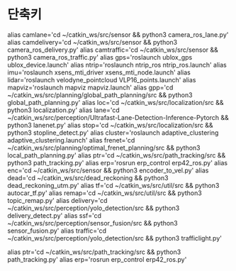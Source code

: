 # 단축키
alias camlane='cd ~/catkin_ws/src/sensor && python3 camera_ros_lane.py'
alias camdelivery='cd ~/catkin_ws/src/sensor && python3 camera_ros_delivery.py'
alias camtraffic='cd ~/catkin_ws/src/sensor && python3 camera_ros_traffic.py'
alias gps='roslaunch ublox_gps ublox_device.launch'
alias ntrip='roslaunch ntrip_ros ntrip_ros.launch'
alias imu='roslaunch xsens_mti_driver xsens_mti_node.launch'
alias lidar='roslaunch velodyne_pointcloud VLP16_points.launch'
alias mapviz='roslaunch mapviz mapviz.launch'
alias gpp='cd ~/catkin_ws/src/planning/global_path_planning/src && python3 global_path_planning.py'
alias loc='cd ~/catkin_ws/src/localization/src && python3 localization.py'
alias lane='cd ~/catkin_ws/src/perception/Ultrafast-Lane-Detection-Inference-Pytorch && python3 lanenet.py'
alias stop='cd ~/catkin_ws/src/localization/src && python3 stopline_detect.py'
alias cluster='roslaunch adaptive_clustering adaptive_clustering.launch'
alias frenet='cd ~/catkin_ws/src/planning/optimal_frenet_planning/src && python3 local_path_planning.py'
alias ptr='cd ~/catkin_ws/src/path_tracking/src && python3 path_tracking.py'
alias erp='rosrun erp_control erp42_ros.py'
alias enc='cd ~/catkin_ws/src/sensor && python3 encoder_to_vel.py'
alias dead='cd ~/catkin_ws/src/dead_reckoning && python3 dead_reckoning_utm.py'
alias tf='cd ~/catkin_ws/src/util/src && python3 autocar_tf.py'
alias remap='cd ~/catkin_ws/src/util/src && python3 topic_remap.py'
alias delivery='cd ~/catkin_ws/src/perception/yolo_detection/src && python3 delivery_detect.py'
alias ssf='cd ~/catkin_ws/src/perception/sensor_fusion/src && python3 sensor_fusion.py'
alias traffic='cd ~/catkin_ws/src/perception/yolo_detection/src && python3 trafficlight.py'

alias ptr='cd ~/catkin_ws/src/path_tracking/src && python3 path_tracking.py'
alias erp='rosrun erp_control erp42_ros.py'
